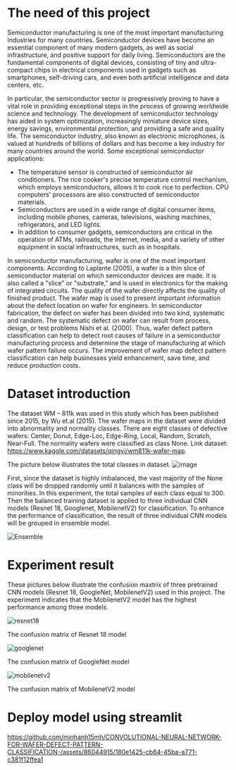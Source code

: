 # The need of this project
Semiconductor manufacturing is one of the most important manufacturing industries for many countries. Semiconductor devices have become an essential component of many modern gadgets, as well as social infrastructure, and positive support for daily living. Semiconductors are the fundamental components of digital devices, consisting of tiny and ultra-compact chips in electrical components used in gadgets such as smartphones, self-driving cars, and even both artificial intelligence and data centers, etc. 


In particular, the semiconductor sector is progressively proving to have a vital role in providing exceptional steps in the process of growing worldwide science and technology. The development of semiconductor technology has aided in system optimization, increasingly miniature device sizes, energy savings, environmental protection, and providing a safe and quality life. The semiconductor industry, also known as electronic microphones, is valued at hundreds of billions of dollars and has become a key industry for many countries around the world. Some exceptional semiconductor applications:
-	The temperature sensor is constructed of semiconductor air conditioners. The rice cooker's precise temperature control mechanism, which employs semiconductors, allows it to cook rice to perfection. CPU computers' processors are also constructed of semiconductor materials.
-	Semiconductors are used in a wide range of digital consumer items, including mobile phones, cameras, televisions, washing machines, refrigerators, and LED lights.
-	In addition to consumer gadgets, semiconductors are critical in the operation of ATMs, railroads, the internet, media, and a variety of other equipment in social infrastructures, such as in hospitals. 


In semiconductor manufacturing, wafer is one of the most important components. According to Laplante (2005), a wafer is a thin slice of semiconductor material on which semiconductor devices are made. It is also called a "slice" or "substrate," and is used in electronics for the making of integrated circuits. The quality of the wafer directly affects the quality of finished product. The wafer map is used to present important information about the defect location on wafer for engineers. In semiconductor fabrication, the defect on wafer has been divided into two kind, systematic and random. The systematic defect on wafer can result from process, design, or test problems Nishi et al. (2000). Thus, wafer defect pattern classification can help to detect root causes of failure in a semiconductor manufacturing process and determine the stage of manufacturing at which wafer pattern failure occurs. The improvement of wafer map defect pattern classification can help businesses yield enhancement, save time, and reduce production costs.

# Dataset introduction
The dataset WM – 811k was used in this study which has been published since 2015, by Wu et.al (2015). The wafer maps in the dataset were divided into abnormality and normality classes. There are eight classes of defective wafers: Center, Donut, Edge-Loc, Edge-Ring, Local, Random, Scratch, Near-Full. The normality wafers were classified as class None. Link dataset: https://www.kaggle.com/datasets/qingyi/wm811k-wafer-map. 

The picture below illustrates the total classes in dataset.
![image](https://github.com/minhanh15mh/AN-ENSEMBLE-CONVOLUTIONAL-NEURAL-NETWORK-FOR-WAFER-DEFECT-PATTERN-CLASSIFICATION-/assets/86044915/5dedbbaa-47a7-4bf2-a32b-7408ebbb5f90)

First, since the dataset is highly imbalanced, the vast majority of the None class will be dropped randomly until it balances with the samples of minorities. In this experiment, the total samples of each class equal to 300. Then the balanced training dataset is applied to three individual CNN models (Resnet 18, Googlenet, MobilenetV2) for classification. To enhance the performance of classification, the result of three individual CNN models will be grouped in ensemble model.

![Ensemble](https://github.com/minhanh15mh/AN-ENSEMBLE-CONVOLUTIONAL-NEURAL-NETWORK-FOR-WAFER-DEFECT-PATTERN-CLASSIFICATION-/assets/86044915/337a8018-522c-4652-9ddd-a996f2cf3a5b)

# Experiment result
These pictures below illustrate the confusion maxtrix of three pretrained CNN models (Resnet 18, GoogleNet, MobilenetV2) used in this project. The experiment indicates that the MobilenetV2 model has the highest performance among three models.


![resnet18](https://github.com/minhanh15mh/CONVOLUTIONAL-NEURAL-NETWORK-FOR-WAFER-DEFECT-PATTERN-CLASSIFICATION-/assets/86044915/1a76b922-a155-41fc-a107-82bdc69ad404)

The confusion matrix of Resnet 18 model

![googlenet](https://github.com/minhanh15mh/CONVOLUTIONAL-NEURAL-NETWORK-FOR-WAFER-DEFECT-PATTERN-CLASSIFICATION-/assets/86044915/200554fa-2bf2-4b7c-82a0-c7ed1cf1f466)

The confusion matrix of GoogleNet model

![mobilenetv2](https://github.com/minhanh15mh/CONVOLUTIONAL-NEURAL-NETWORK-FOR-WAFER-DEFECT-PATTERN-CLASSIFICATION-/assets/86044915/c3c121f0-6648-4272-8877-542ae211f8f3)

The confusion matrix of MobilenetV2 model

# Deploy model using streamlit

https://github.com/minhanh15mh/CONVOLUTIONAL-NEURAL-NETWORK-FOR-WAFER-DEFECT-PATTERN-CLASSIFICATION-/assets/86044915/180e1425-cb64-45ba-a771-c381f12ffea1
